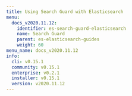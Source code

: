 ```yaml
---
title: Using Search Guard with Elasticsearch
menu:
  docs_v2020.11.12:
    identifier: es-search-guard-elasticsearch
    name: Search Guard
    parent: es-elasticsearch-guides
    weight: 60
menu_name: docs_v2020.11.12
info:
  cli: v0.15.1
  community: v0.15.1
  enterprise: v0.2.1
  installer: v0.15.1
  version: v2020.11.12
---
```


